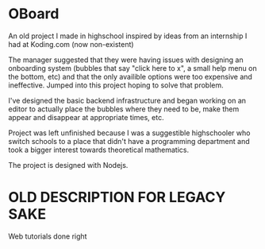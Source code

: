 OBoard
======

An old project I made in highschool inspired by ideas from an internship I had at Koding.com (now non-existent)

The manager suggested that they were having issues with designing an onboarding system (bubbles that say "click here to x", a small help menu on the bottom, etc) and that the only availible options were too expensive and ineffective. Jumped into this project hoping to solve that problem.

I've designed the basic backend infrastructure and began working on an editor to actually place the bubbles where they need to be, make them appear and disappear at appropriate times, etc. 

Project was left unfinished because I was a suggestible highschooler who switch schools to a place that didn't have a programming department and took a bigger interest towards theoretical mathematics.

The project is designed with Nodejs. 

OLD DESCRIPTION FOR LEGACY SAKE
=======

Web tutorials done right
